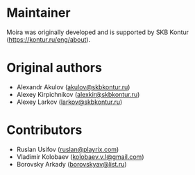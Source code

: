 # Maintainer
Moira was originally developed and is supported by SKB Kontur (https://kontur.ru/eng/about).

# Original authors
- Alexandr Akulov (akulov@skbkontur.ru)
- Alexey Kirpichnikov (alexkir@skbkontur.ru)
- Alexey Larkov (larkov@skbkontur.ru)

# Contributors
- Ruslan Usifov (ruslan@playrix.com)
- Vladimir Kolobaev (kolobaev.v.l@gmail.com)
- Borovsky Arkady (borovskyav@list.ru)
